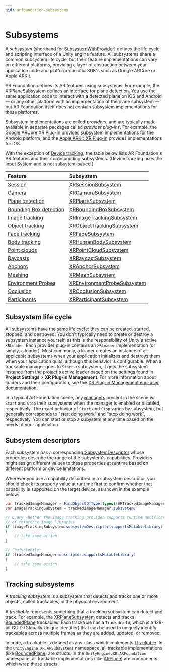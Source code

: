 ```yaml
---
uid: arfoundation-subsystems
---
```

# Subsystems

A *subsystem* (shorthand for [SubsystemWithProvider](xref:UnityEngine.SubsystemsImplementation.SubsystemWithProvider)) defines the life cycle and scripting interface of a Unity engine feature. All subsystems share a common subsystem life cycle, but their feature implementations can vary on different platforms, providing a layer of abstraction between your application code and platform-specific SDK's such as Google ARCore or Apple ARKit.

AR Foundation defines its AR features using subsystems. For example, the [XRPlaneSubsystem](xref:UnityEngine.XR.ARSubsystems.XRPlaneSubsystem) defines an interface for plane detection. You use the same application code to interact with a detected plane on iOS and Android — or any other platform with an implementation of the plane subsystem — but AR Foundation itself does not contain subsystem implementations for these platforms.

Subsystem implementations are called *providers*, and are typically made available in separate packages called *provider plug-ins*. For example, the [Google ARCore XR Plug-in](https://docs.unity3d.com/Packages/com.unity.xr.arcore@6.0/manual/index.html) provides subsystem implementations for the Android platform, and the [Apple ARKit XR Plug-in](https://docs.unity3d.com/Packages/com.unity.xr.arkit@6.0/manual/index.html) provides implementations for iOS.

With the exception of [Device tracking](xref:arfoundation-device-tracking), the table below lists AR Foundation's AR features and their corresponding subsystems. (Device tracking uses the [Input System](https://docs.unity3d.com/Packages/com.unity.inputsystem@latest) and is not subsytem-based.)

| Feature | Subsystem |
| :------ | :-------- |
| [Session](xref:arfoundation-session)                              | [XRSessionSubsystem](xref:UnityEngine.XR.ARSubsystems.XRSessionSubsystem) |
| [Camera](xref:arfoundation-camera)                                | [XRCameraSubsystem](xref:UnityEngine.XR.ARSubsystems.XRCameraSubsystem) |
| [Plane detection](xref:arfoundation-plane-detection)              | [XRPlaneSubsystem](xref:UnityEngine.XR.ARSubsystems.XRPlaneSubsystem) |
| [Bounding Box detection](xref:arfoundation-bounding-box-detection)| [XRBoundingBoxSubsystem](xref:UnityEngine.XR.ARSubsystems.XRBoundingBoxSubsystem) |
| [Image tracking](xref:arfoundation-image-tracking)                | [XRImageTrackingSubsystem](xref:UnityEngine.XR.ARSubsystems.XRImageTrackingSubsystem) |
| [Object tracking](xref:arfoundation-object-tracking)              | [XRObjectTrackingSubsystem](xref:UnityEngine.XR.ARSubsystems.XRObjectTrackingSubsystem) |
| [Face tracking](xref:arfoundation-face-tracking)                  | [XRFaceSubsystem](xref:UnityEngine.XR.ARSubsystems.XRFaceSubsystem) |
| [Body tracking](xref:arfoundation-body-tracking)                  | [XRHumanBodySubsystem](xref:UnityEngine.XR.ARSubsystems.XRHumanBodySubsystem) |
| [Point clouds](xref:arfoundation-point-clouds)                    | [XRPointCloudSubsystem](xref:UnityEngine.XR.ARSubsystems.XRPointCloudSubsystem) |
| [Raycasts](xref:arfoundation-raycasts)                            | [XRRaycastSubsystem](xref:UnityEngine.XR.ARSubsystems.XRRaycastSubsystem) |
| [Anchors](xref:arfoundation-anchors)                              | [XRAnchorSubsystem](xref:UnityEngine.XR.ARSubsystems.XRAnchorSubsystem) |
| [Meshing](xref:arfoundation-meshing)                              | [XRMeshSubsystem](xref:UnityEngine.XR.XRMeshSubsystem) |
| [Environment Probes](xref:arfoundation-environment-probes)        | [XREnvironmentProbeSubsystem](xref:UnityEngine.XR.ARSubsystems.XREnvironmentProbeSubsystem) |
| [Occlusion](xref:arfoundation-occlusion)                          | [XROcclusionSubsystem](xref:UnityEngine.XR.ARSubsystems.XROcclusionSubsystem) |
| [Participants](xref:arfoundation-participant-tracking)            | [XRParticipantSubsystem](xref:UnityEngine.XR.ARSubsystems.XRParticipantSubsystem) |

## Subsystem life cycle

All subsystems have the same life cycle: they can be created, started, stopped, and destroyed. You don't typically need to create or destroy a subsystem instance yourself, as this is the responsibility of Unity's active `XRLoader`. Each provider plug-in contains an `XRLoader` implementation (or simply, a loader).  Most commonly, a loader creates an instance of all applicable subsystems when your application initializes and destroys them when your application quits, although this behavior is configurable. When a trackable manager goes to `Start` a subsystem, it gets the subsystem instance from the project's active loader based on the settings found in **Project Settings** > **XR Plug-in Management**. For more information about loaders and their configuration, see the [XR Plug-in Management end-user documentation](https://docs.unity3d.com/Packages/com.unity.xr.management@latest?subfolder=/manual/EndUser.html).

In a typical AR Foundation scene, any [managers](xref:arfoundation-managers) present in the scene will `Start` and `Stop` their subsystems when the manager is enabled or disabled, respectively. The exact behavior of `Start` and `Stop` varies by subsystem, but generally corresponds to "start doing work" and "stop doing work", respectively. You can start or stop a subystem at any time based on the needs of your application.

## Subsystem descriptors

Each subsystem has a corresponding [SubsystemDescriptor](xref:UnityEngine.SubsystemsImplementation.SubsystemDescriptorWithProvider) whose properties describe the range of the subystem's capabilities. Providers might assign different values to these properties at runtime based on different platform or device limitations.

Wherever you use a capability described in a subsystem descriptor, you should check its property value at runtime first to confirm whether that capability is supported on the target device, as shown in the example below:

```csharp
var trackedImageManager = FindObjectOfType(typeof(ARTrackedImageManager));
var imageTrackingSubystem = trackedImageManager.subsystem;

// Query whether the image tracking provider supports runtime modification
// of reference image libraries
if (imageTrackingSubsystem.subsystemDescriptor.supportsMutableLibrary)
{
    // take some action
}

// Equivalently:
if (trackedImageManager.descriptor.supportsMutableLibrary)
{
    // take some action
}
```

## Tracking subsystems

A *tracking subsystem* is a subsystem that detects and tracks one or more objects, called trackables, in the physical environment.

A *trackable* represents something that a tracking subsystem can detect and track. For example, the [XRPlaneSubsystem](xref:UnityEngine.XR.ARSubsystems.XRPlaneSubsystem) detects and tracks [BoundedPlane](xref:UnityEngine.XR.ARSubsystems.BoundedPlane) trackables. Each trackable has a `TrackableId`, which is a 128-bit GUID (Globally Unique Identifier) that can be used to uniquely identify trackables across multiple frames as they are added, updated, or removed.

In code, a trackable is defined as any class which implements [ITrackable](xref:UnityEngine.XR.ARSubsystems.ITrackable). In the `UnityEngine.XR.ARSubsystems` namespace, all trackable implementations (like [BoundedPlane](xref:UnityEngine.XR.ARSubsystems.BoundedPlane)) are structs. In the `UnityEngine.XR.ARFoundation` namespace, all trackable implementations (like [ARPlane](xref:UnityEngine.XR.ARFoundation.ARPlane)) are components which wrap these structs.
